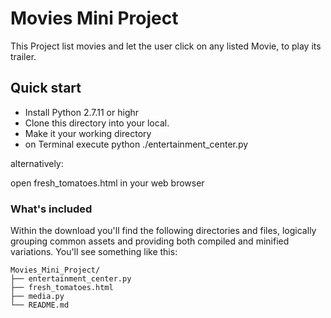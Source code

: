 # Movies Mini Project

This Project list movies and let the user click on any listed Movie, to play its trailer.

## Quick start

- Install Python 2.7.11 or highr
- Clone this directory into your local.
- Make it your working directory
- on Terminal execute python ./entertainment_center.py

alternatively:

open fresh_tomatoes.html in your web browser

### What's included

Within the download you'll find the following directories and files, logically grouping common assets and providing both compiled and minified variations. You'll see something like this:

```
Movies_Mini_Project/
├── entertainment_center.py
├── fresh_tomatoes.html
├── media.py
└── README.md
```